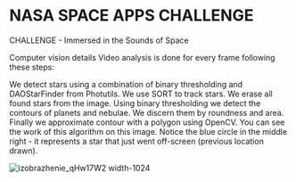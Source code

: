 # NASA SPACE APPS CHALLENGE

CHALLENGE - Immersed in the Sounds of Space

Computer vision details
Video analysis is done for every frame following these steps:

We detect stars using a combination of binary thresholding and DAOStarFinder from Photutils.
We use SORT to track stars.
We erase all found stars from the image.
Using binary thresholding we detect the contours of planets and nebulae. We discern them by roundness and area. Finally we approximate contour with a polygon using OpenCV.
You can see the work of this algorithm on this image. Notice the blue circle in the middle right - it represents a star that just went off-screen (previous location drawn).

![izobrazhenie_qHw17W2 width-1024](https://github.com/Hort1934/NASA-Space-Apps-Challenge/assets/61141309/f09c3d66-4db3-498a-8593-25c2b08e0dbc)
